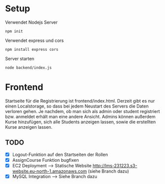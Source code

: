 # Setup
Verwendet Nodejs Server
```
npm init
```
Verwendet express und cors
```
npm install express cors
```
Server starten
```
node backend/index.js
```

# Frontend
Startseite für die Registrierung ist frontend/index.html. 
Derzeit gibt es nur einen Localstorage, so dass bei jedem Neustart des Servers die Daten verloren gehen. 
Je nachdem, ob man sich als admin oder student registriert bzw. anmeldet erhält man eine andere Ansicht. Admins können außerdem Kurse hinzufügen, sich alle Students anzeigen lassen, sowie die erstellten Kurse anzeigen lassen.


## TODO
- [x] Logout-Funktion auf den Startseiten der Rollen
- [x] AssignCourse Funktion bugfixen
- [x] EC2 Deployment --> Statische Website http://lms-231223.s3-website.eu-north-1.amazonaws.com (siehe Branch dazu)
- [x] MySQL Integration --> Siehe Branch dazu
